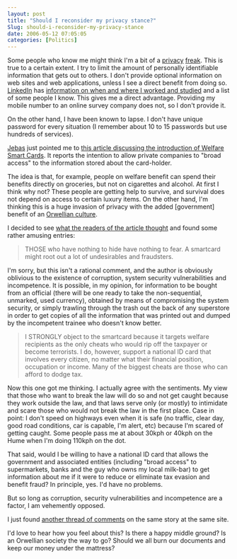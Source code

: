 ```yaml
---
layout: post
title: "Should I reconsider my privacy stance?"
Slug: should-i-reconsider-my-privacy-stance
date: 2006-05-12 07:05:05
categories: [Politics]
---
```

Some people who know me might think I'm a bit of a [privacy](https://bendechrai.com/2006/04/05/privacy-law-goes-too-far-my-counter-offer/) [freak](https://bendechrai.com/2005/10/14/wanna-outsource-your-life/). This is true to a certain extent. I try to limit the amount of personally identifiable information that gets out to others. I don't provide optional information on web sites and web applications, unless I see a direct benefit from doing so. [LinkedIn](http://linkedin.com/) has [information on when and where I worked and studied](http://www.linkedin.com/in/benbalbo) and a list of some people I know. This gives me a direct advantage. Providing my mobile number to an online survey company does not, so I don't provide it.

On the other hand, I have been known to lapse. I don't have unique password for every situation (I remember about 10 to 15 passwords but use hundreds of services).

[Jebas](http://savemejebas.blogdrive.com/) just pointed me to [this article discussing the introduction of Welfare Smart Cards](http://australianit.news.com.au/articles/0,7204,19110742%5e16123%5e%5enbv%5e,00.html). It reports the intention to allow private companies to "broad access" to the information stored about the card-holder.

The idea is that, for example, people on welfare benefit can spend their benefits directly on groceries, but not on cigarettes and alcohol. At first I think why not? These people are getting help to survive, and survival does not depend on access to certain luxury items. On the other hand, I'm thinking this is a huge invasion of privacy with the added \[government\] benefit of an [Orwellian culture](http://en.wikipedia.org/wiki/Orwellian#Meanings).

I decided to see [what the readers of the article thought](http://australianit.news.com.au/articles/0,7204,19066298%5E15425%5E%5Enbv%5E,00.html) and found some rather amusing entries:

> THOSE who have nothing to hide have nothing to fear. A smartcard might root out a lot of undesirables and fraudsters.

I'm sorry, but this isn't a rational comment, and the author is obviously oblivious to the existence of corruption, system security vulnerabilities and incompetence. It is possible, in my opinion, for information to be bought from an official (there will be one ready to take the non-sequential, unmarked, used currency), obtained by means of compromising the system security, or simply trawling through the trash out the back of any superstore in order to get copies of all the information that was printed out and dumped by the incompetent trainee who doesn't know better.

> I STRONGLY object to the smartcard because it targets welfare recipients as the only cheats who would rip off the taxpayer or become terrorists. I do, however, support a national ID card that involves every citizen, no matter what their financial position, occupation or income. Many of the biggest cheats are those who can afford to dodge tax.

Now this one got me thinking. I actually agree with the sentiments. My view that those who want to break the law will do so and not get caught because they work outside the law, and that laws serve only (or mostly) to intimidate and scare those who would not break the law in the first place. Case in point: I don't speed on highways even when it is safe (no traffic, clear day, good road conditions, car is capable, I'm alert, etc) because I'm scared of getting caught. Some people pass me at about 30kph or 40kph on the Hume when I'm doing 110kph on the dot.

That said, would I be willing to have a national ID card that allows the government and associated entities (including "broad access" to supermarkets, banks and the guy who owns my local milk-bar) to get information about me if it were to reduce or eliminate tax evasion and benefit fraud? In principle, yes. I'd have no problems.

But so long as corruption, security vulnerabilities and incompetence are a factor, I am vehemently opposed.

I just found [another thread of comments](http://australianit.news.com.au/articles/0,7204,18991533%5E15425%5E%5Enbv%5E,00.html) on the same story at the same site.

I'd love to hear how you feel about this? Is there a happy middle ground? Is an Orwellian society the way to go? Should we all burn our documents and keep our money under the mattress?
